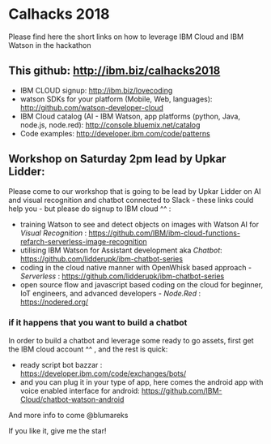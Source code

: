 # Calhacks 2018
Please find here the short links on how to leverage IBM Cloud and IBM Watson in the hackathon

## This github: http://ibm.biz/calhacks2018

- IBM CLOUD signup: http://ibm.biz/lovecoding
- watson SDKs for your platform (Mobile, Web, languages): http://github.com/watson-developer-cloud
- IBM Cloud catalog (AI - IBM Watson, app platforms (python, Java, node.js, node.red): http://console.bluemix.net/catalog
- Code examples: http://developer.ibm.com/code/patterns

## Workshop on Saturday 2pm lead by Upkar Lidder:
Please come to our workshop that is going to be lead by Upkar Lidder on AI and visual recognition and chatbot connected to Slack - these links could help you - but please do signup to IBM cloud ^^ :

- training Watson to see and detect objects on images with Watson AI for *Visual Recognition* : https://github.com/IBM/ibm-cloud-functions-refarch-serverless-image-recognition
- utilising IBM Watson for Assistant development aka *Chatbot*: https://github.com/lidderupk/ibm-chatbot-series
- coding in the cloud native manner with OpenWhisk based approach - *Serverless* : https://github.com/lidderupk/ibm-chatbot-series
- open source flow and javascript based coding on the cloud for beginner, IoT engineers, and advanced developers - *Node.Red* : https://nodered.org/


### if it happens that you want to build a chatbot
In order to build a chatbot and leverage some ready to go assets, first get the IBM cloud account ^^ , and the rest is quick:

- ready script bot bazzar : https://developer.ibm.com/code/exchanges/bots/
- and you can plug it in your type of app, here comes the android app with voice enabled interface for android: https://github.com/IBM-Cloud/chatbot-watson-android



And more info to come
@blumareks

If you like it, give me the star!

